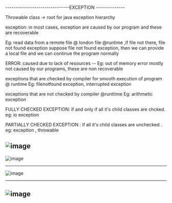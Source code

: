 
-------------------------------EXCEPTION --------------

Throwable class -> root for java exception hierarchy

exception: in most cases, exception are caused by our program and these are recoverable

Eg: read data from a remote file @ london file @runtime ,if file not there, file not found exception suppose file not found exception, then we can provide a local file and we can continue the program normally

ERROR:
caused due to lack of resources -- Eg: out of memory error mostly not caused by our programs, these are non recoverable

exceptions that are checked by compiler for smooth execution of program @ runtime Eg: filenotfound exception, interrupted exception

exceptions that are not checked by compiler @runttime Eg: arithmetic exception

FULLY CHECKED EXCEPTION: if and only if all it's child classes are chcked. eg: io exception 

PARTIALLY CHECKED EXCEPTION : if all it's child classes are unchecked . eg: exception , throwable 


![image](https://user-images.githubusercontent.com/90038032/220435835-98faf648-aa42-42c4-8f37-2c6a46425aaf.png)
-----------------------------------------
![image](https://user-images.githubusercontent.com/90038032/220435877-3ed2b572-d909-44f5-9f23-68d62de0c766.png)

-----------------------------------
![image](https://user-images.githubusercontent.com/90038032/220435952-5c760be0-df59-4d71-99ab-c2e56e7a074d.png)

-----------------------------------
![image](https://user-images.githubusercontent.com/90038032/220435999-5d763dd1-ecc1-41b5-9ed2-76f4be77b325.png)
-------------------------------------

